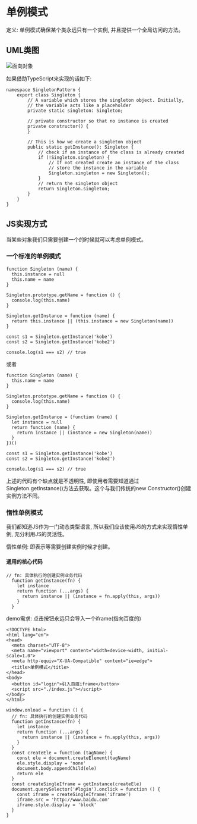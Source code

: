 # 单例模式

定义: 单例模式确保某个类永远只有一个实例, 并且提供一个全局访问的方法。

## UML类图


![面向对象](https://user-gold-cdn.xitu.io/2019/5/19/16acbaee7c3388da?w=1140&h=584&f=png&s=362637)

如果借助TypeScript来实现的话如下:

```
namespace SingletonPattern {
    export class Singleton {
        // A variable which stores the singleton object. Initially,
        // the variable acts like a placeholder
        private static singleton: Singleton;

        // private constructor so that no instance is created
        private constructor() {
        }

        // This is how we create a singleton object
        public static getInstance(): Singleton {
            // check if an instance of the class is already created
            if (!Singleton.singleton) {
                // If not created create an instance of the class
                // store the instance in the variable
                Singleton.singleton = new Singleton();
            }
            // return the singleton object
            return Singleton.singleton;
        }
    }
}

```

## JS实现方式

当某些对象我们只需要创建一个的时候就可以考虑单例模式。

### 一个标准的单例模式

```
function Singleton (name) {
  this.instance = null
  this.name = name
}

Singleton.prototype.getName = function () {
  console.log(this.name)
}

Singleton.getInstance = function (name) {
  return this.instance || (this.instance = new Singleton(name))
}

const s1 = Singleton.getInstance('kobe')
const s2 = Singleton.getInstance('kobe2')

console.log(s1 === s2) // true
```

或者

```
function Singleton (name) {
  this.name = name
}

Singleton.prototype.getName = function () {
  console.log(this.name)
}

Singleton.getInstance = (function (name) {
  let instance = null
  return function (name) {
    return instance || (instance = new Singleton(name))
  }
})()

const s1 = Singleton.getInstance('kobe')
const s2 = Singleton.getInstance('kobe2')

console.log(s1 === s2) // true
```

上述的代码有个缺点就是不透明性, 即使用者需要知道通过Singleton.getInstance()方法去获取。这个与我们传统的new Constructor()创建实例方法不同。


### 惰性单例模式

我们都知道JS作为一门动态类型语言, 所以我们应该使用JS的方式来实现惰性单例, 充分利用JS的灵活性。

惰性单例: 即表示等需要创建实例时候才创建。

#### 通用的核心代码

```
// fn: 具体执行的创建实例业务代码
  function getInstance(fn) {
    let instance
    return function (...args) {
      return instance || (instance = fn.apply(this, args))
    }
  }
```

demo需求: 点击按钮永远只会导入一个iframe(指向百度的)

```
<!DOCTYPE html>
<html lang="en">
<head>
  <meta charset="UTF-8">
  <meta name="viewport" content="width=device-width, initial-scale=1.0">
  <meta http-equiv="X-UA-Compatible" content="ie=edge">
  <title>单例模式</title>
</head>
<body>
  <button id="login">引入百度iframe</button>
  <script src="./index.js"></script>
</body>
</html>

```

```
window.onload = function () {
  // fn: 具体执行的创建实例业务代码
  function getInstance(fn) {
    let instance
    return function (...args) {
      return instance || (instance = fn.apply(this, args))
    }
  }
  const createEle = function (tagName) {
    const ele = document.createElement(tagName)
    ele.style.display = 'none'
    document.body.appendChild(ele)
    return ele
  }
  const createSingleIframe = getInstance(createEle)
  document.querySelector('#login').onclick = function () {
    const iframe = createSingleIframe('iframe')
    iframe.src = 'http://www.baidu.com'
    iframe.style.display = 'block'
  }
}

```
